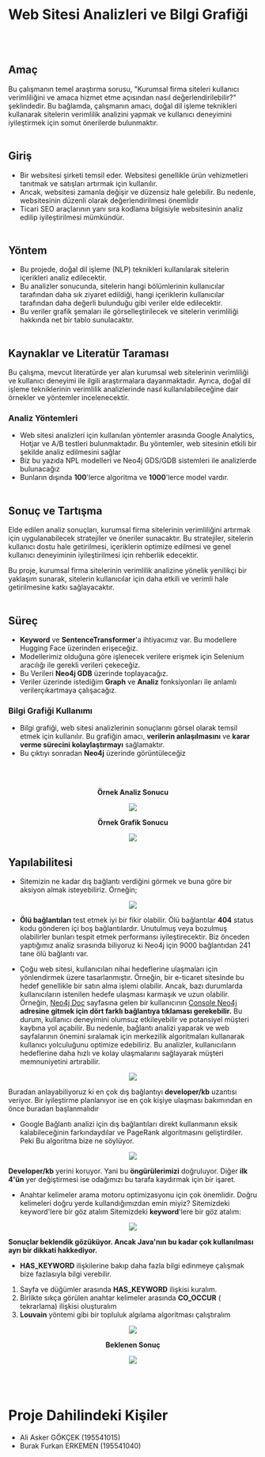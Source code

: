 # Web Sitesi Analizleri ve Bilgi Grafiği
<br></br>
## Amaç
Bu çalışmanın temel araştırma sorusu, "Kurumsal firma siteleri kullanıcı verimliliğini ve amaca hizmet etme açısından nasıl değerlendirilebilir?" şeklindedir. Bu bağlamda, çalışmanın amacı, doğal dil işleme teknikleri kullanarak sitelerin verimlilik analizini yapmak ve kullanıcı deneyimini iyileştirmek için somut önerilerde bulunmaktır.
<br></br>
## Giriş
 - Bir websitesi şirketi temsil eder. Websitesi genellikle ürün vehizmetleri tanıtmak ve satışları
 artırmak için kullanılır.
 - Ancak, websitesi zamanla değişir ve düzensiz hale gelebilir. Bu nedenle, websitesinin düzenli olarak değerlendirilmesi önemlidir
 - Ticari SEO araçlarının yanı sıra kodlama bilgisiyle websitesinin analiz edilip iyileştirilmesi mümkündür.
<br></br>
## Yöntem
- Bu projede, doğal dil işleme (NLP) teknikleri kullanılarak sitelerin içerikleri analiz edilecektir.
- Bu analizler sonucunda, sitelerin hangi bölümlerinin kullanıcılar tarafından daha sık ziyaret edildiği, hangi içeriklerin kullanıcılar tarafından daha değerli bulunduğu gibi veriler elde edilecektir.
- Bu veriler grafik şemaları ile görselleştirilecek ve sitelerin verimliliği hakkında net bir tablo sunulacaktır.
<br></br>
## Kaynaklar ve Literatür Taraması
Bu çalışma, mevcut literatürde yer alan kurumsal web sitelerinin verimliliği ve kullanıcı deneyimi ile ilgili araştırmalara dayanmaktadır. Ayrıca, doğal dil işleme tekniklerinin verimlilik analizlerinde nasıl kullanılabileceğine dair örnekler ve yöntemler incelenecektir.

### Analiz Yöntemleri 
- Web sitesi analizleri için kullanılan yöntemler arasında Google Analytics, Hotjar ve A/B testleri bulunmaktadır. Bu yöntemler, web sitesinin etkili bir şekilde analiz edilmesini sağlar
-  Biz bu yazıda NPL modelleri ve Neo4j GDS/GDB sistemleri ile analizlerde bulunacağız
- Bunların dışında <b>100</b>'lerce algoritma ve <b>1000</b>'lerce model vardır. 
<br></br>
## Sonuç ve Tartışma
Elde edilen analiz sonuçları, kurumsal firma sitelerinin verimliliğini artırmak için uygulanabilecek stratejiler ve öneriler sunacaktır. Bu stratejiler, sitelerin kullanıcı dostu hale getirilmesi, içeriklerin optimize edilmesi ve genel kullanıcı deneyiminin iyileştirilmesi için rehberlik edecektir.

Bu proje, kurumsal firma sitelerinin verimlilik analizine yönelik yenilikçi bir yaklaşım sunarak, sitelerin kullanıcılar için daha etkili ve verimli hale getirilmesine katkı sağlayacaktır.
<br></br>
## Süreç
- <b>Keyword</b> ve <b>SentenceTransformer</b>'a ihtiyacımız var. Bu modellere Hugging Face üzerinden erişeceğiz.
- Modellerimiz olduğuna göre işlenecek verilere erişmek için Selenium aracılığı ile gerekli verileri çekeceğiz.
- Bu Verileri <b>Neo4j GDB</b> üzerinde toplayacağız.
- Veriler üzerinde istediğim <b>Graph</b> ve <b>Analiz</b> fonksiyonları ile anlamlı verilerçıkartmaya çalışacağız.

### Bilgi Grafiği Kullanımı
- Bilgi grafiği, web sitesi analizlerinin sonuçlarını görsel olarak temsil etmek için kullanılır. Bu grafiğin amacı, <b>verilerin anlaşılmasını</b> ve <b>karar verme sürecini kolaylaştırmayı</b> sağlamaktır.
- Bu çıktıyı sonradan <b>Neo4j</b> üzerinde görüntüleceğiz

<br></br>
<div align="center">
<b>Örnek Analiz Sonucu</b>
<p >
  <img src="https://github.com/github-gokcek/NLP_Data_Visualization_with_Neo4j/assets/149272091/ca0cdda4-9bfc-412d-9494-12b2e2c3712c"/>
</p>

<b>Örnek Grafik Sonucu</b>
<p >
  <img src="https://github.com/github-gokcek/NLP_Data_Visualization_with_Neo4j/assets/149272091/0c75cb25-e779-45c2-b168-fc9f0bd12d21"/>
</p>
</div>

## Yapılabilitesi
-  Sitemizin ne kadar dış bağlantı verdiğini görmek ve buna göre bir aksiyon almak isteyebiliriz. Örneğin;
<p align="center">
  <img src="https://github.com/github-gokcek/NLP_Data_Visualization_with_Neo4j/assets/149272091/41cc8a72-36b6-45f6-8eaa-ae3115ded23e"/>
</p>

- <b>Ölü bağlantıları</b> test etmek iyi bir fikir olabilir. Ölü bağlantılar <b>404</b> status kodu gönderen içi boş bağlantılardır. Unutulmuş veya bozulmuş olabilirler bunları tespit etmek performansı iyileştirecektir. Biz önceden yaptığımız analiz sırasında biliyoruz ki Neo4j için 9000 bağlantıdan 241 tane ölü bağlantı var.</b>

- Çoğu web sitesi, kullanıcıları nihai hedeflerine ulaşmaları için yönlendirmek üzere tasarlanmıştır. Örneğin, bir e-ticaret sitesinde bu hedef genellikle bir satın alma işlemi olabilir. Ancak, bazı durumlarda kullanıcıların istenilen hedefe ulaşması karmaşık ve uzun olabilir. Örneğin, <a hreF="https://neo4j.com/docs">Neo4j Doc</a> sayfasına gelen bir kullanıcının <a href="https://console.neo4j.io">Console Neo4j</a> <b>adresine gitmek için dört farklı bağlantıya tıklaması gerekebilir.</b> Bu durum, kullanıcı deneyimini olumsuz etkileyebilir ve potansiyel müşteri kaybına yol açabilir. Bu nedenle, bağlantı analizi yaparak ve web sayfalarının önemini sıralamak için merkezilik algoritmaları kullanarak kullanıcı yolculuğunu optimize edebiliriz. Bu analizler, kullanıcıların hedeflerine daha hızlı ve kolay ulaşmalarını sağlayarak müşteri memnuniyetini artırabilir.
<p align="center">
  <img src="https://github.com/github-gokcek/NLP_Data_Visualization_with_Neo4j/assets/149272091/b9cbee3b-6d73-4f3b-ac87-b56b0a977333"/>
</p>
Buradan anlayabiliyoruz ki en çok dış bağlantıyı <b>developer/kb</b> uzantısı veriyor. Bir iyileştirme planlanıyor ise en çok kişiye ulaşması bakımından en önce buradan başlanmalıdır

-  Google Bağlantı analizi için dış bağlantıları direkt kullanmanın eksik kalabileceğinin farkındaydılar ve PageRank algoritmasını geliştirdiler. Peki Bu algoritma bize ne söylüyor.

<p align="center">
  <img src="https://github.com/github-gokcek/NLP_Data_Visualization_with_Neo4j/assets/149272091/18974bc4-f676-4641-b949-d8278b838ad2"/>  
</p>

 <b>Developer/kb</b> yerini koruyor. Yani bu **öngürülerimizi** doğruluyor. Diğer **ilk 4'ün** yer değiştirmesi ise odağımızı bu tarafa kaydırmak için bir işaret.

-  Anahtar kelimeler arama motoru optimizasyonu için çok önemlidir. Doğru kelimeleri doğru yerde kullandığımızdan emin miyiz? Sitemizdeki keyword'lere bir göz atalım Sitemizdeki **keyword**'lere bir göz atalım:

<p align="center">
  <img src="https://github.com/github-gokcek/NLP_Data_Visualization_with_Neo4j/assets/149272091/08c8f77d-1b35-49e8-ae21-19953d35f304"/>
</p>

**Sonuçlar beklendik gözüküyor. Ancak Java'nın bu kadar çok kullanılması ayrı bir dikkati hakkediyor.**

-  **HAS_KEYWORD** ilişkilerine bakıp daha fazla
 bilgi edinmeye çalışmak bize fazlasıyla bilgi
 verebilir.
 1. Sayfa ve düğümler arasında **HAS_KEYWORD** ilişkisi kuralım.
 2. Birlikte sıkça görülen anahtar kelimeler arasında **CO_OCCUR** ( tekrarlama) ilişkisi oluşturalım
 3. **Louvain** yöntemi gibi bir topluluk algılama algoritması çalıştıralım

<p align="center">
  <img src="https://github.com/github-gokcek/NLP_Data_Visualization_with_Neo4j/assets/149272091/5e9a39b6-5018-4e15-a563-e8dd9873ee00"/>
</p>
<div align="center">
<b>Beklenen Sonuç</b>
</div>
<p align="center"><img src="https://github.com/github-gokcek/NLP_Data_Visualization_with_Neo4j/assets/149272091/fce713ed-67a6-499d-9fe9-54de05df0593" /></p>

<br></br>
# Proje Dahilindeki Kişiler
- Ali Asker GÖKÇEK (195541015)
- Burak Furkan ERKEMEN (195541040)
